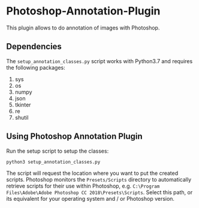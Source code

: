   # Photoshop-Annotation-Plugin

  This plugin allows to do annotation of images with Photoshop.

  ## Dependencies
  The `setup_annotation_classes.py` script works with Python3.7 and requires the following packages:
  1. sys
  2. os
  3. numpy
  4. json
  5. tkinter
  6. re
  7. shutil

  ## Using Photoshop Annotation Plugin
  Run the setup script to setup the classes:
  ```bash
  python3 setup_annotation_classes.py
  ```

  The script will request the location where you want to put the created scripts. Photoshop monitors the `Presets/Scripts` directory to automatically retrieve scripts for their use within Photoshop, e.g.  `C:\Program Files\Adobe\Adobe Photoshop CC 2018\Presets\Scripts`. Select this path, or its equivalent for your operating system and / or Photoshop version.
